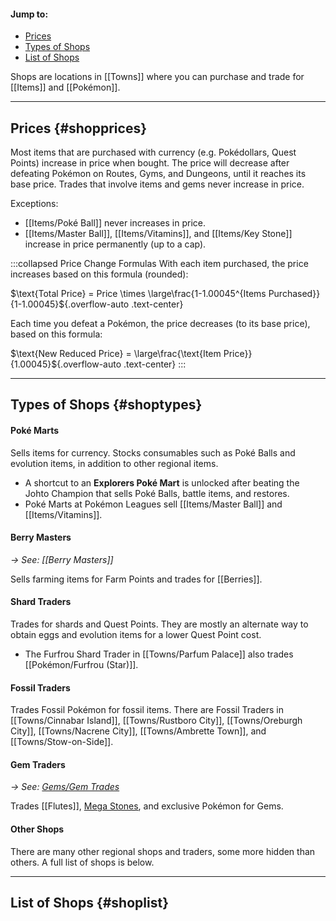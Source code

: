 #### Jump to:
* [Prices](#shopprices)
* [Types of Shops](#shoptypes)
* [List of Shops](#shoplist)

Shops are locations in [[Towns]] where you can purchase and trade for [[Items]] and [[Pokémon]].

---

## Prices {#shopprices}
Most items that are purchased with currency (e.g. Pokédollars, Quest Points) increase in price when bought. The price will decrease after defeating Pokémon on Routes, Gyms, and Dungeons, until it reaches its base price. Trades that involve items and gems never increase in price.

Exceptions:
- [[Items/Poké Ball]] never increases in price.
- [[Items/Master Ball]], [[Items/Vitamins]], and [[Items/Key Stone]] increase in price permanently (up to a cap).


:::collapsed Price Change Formulas
With each item purchased, the price increases based on this formula (rounded):

$\text{Total Price} =  Price \times \large\frac{1-1.00045^{Items Purchased}}{1-1.00045}${.overflow-auto .text-center}

Each time you defeat a Pokémon, the price decreases (to its base price), based on this formula:

$\text{New Reduced Price} =  \large\frac{\text{Item Price}}{1.00045}${.overflow-auto .text-center}
:::

----

## Types of Shops {#shoptypes}
#### Poké Marts

Sells items for currency. Stocks consumables such as Poké Balls and evolution items, in addition to other regional items.

- A shortcut to an **Explorers Poké Mart** is unlocked after beating the Johto Champion that sells Poké Balls, battle items, and restores.
- Poké Marts at Pokémon Leagues sell [[Items/Master Ball]] and [[Items/Vitamins]].

#### Berry Masters
*→ See: [[Berry Masters]]*

Sells farming items for Farm Points and trades for [[Berries]].

#### Shard Traders
Trades for shards and Quest Points. They are mostly an alternate way to obtain eggs and evolution items for a lower Quest Point cost.

- The Furfrou Shard Trader in [[Towns/Parfum Palace]] also trades [[Pokémon/Furfrou (Star)]].

#### Fossil Traders
Trades Fossil Pokémon for fossil items. There are Fossil Traders in [[Towns/Cinnabar Island]], [[Towns/Rustboro City]], [[Towns/Oreburgh City]], [[Towns/Nacrene City]], [[Towns/Ambrette Town]], and [[Towns/Stow-on-Side]].

#### Gem Traders
*→ See: [Gems/Gem Trades](#!Gems#trades)*

Trades [[Flutes]], [Mega Stones](#!Mega_Pokémon), and exclusive Pokémon for Gems.

#### Other Shops
There are many other regional shops and traders, some more hidden than others. A full list of shops is below.

----

## List of Shops {#shoplist}